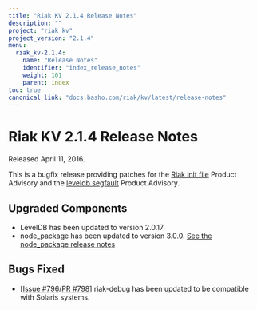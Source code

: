 ```yaml
---
title: "Riak KV 2.1.4 Release Notes"
description: ""
project: "riak_kv"
project_version: "2.1.4"
menu:
  riak_kv-2.1.4:
    name: "Release Notes"
    identifier: "index_release_notes"
    weight: 101
    parent: index
toc: true
canonical_link: "docs.basho.com/riak/kv/latest/release-notes"
---
```


# Riak KV 2.1.4 Release Notes

Released April 11, 2016.

This is a bugfix release providing patches for the [Riak init file](http://docs.basho.com/community/productadvisories/codeinjectioninitfiles/) Product Advisory and the [leveldb segfault](http://docs.basho.com/community/productadvisories/leveldbsegfault/) Product Advisory.

## Upgraded Components

* LevelDB has been updated to version 2.0.17
* node_package has been updated to version 3.0.0. [See the node_package release notes](https://github.com/basho/node_package/blob/develop/RELEASE-NOTES.md)

## Bugs Fixed

* [[Issue #796](https://github.com/basho/riak/issues/796)/[PR #798](https://github.com/basho/riak/pull/798)] riak-debug has been updated to be compatible with Solaris systems.
